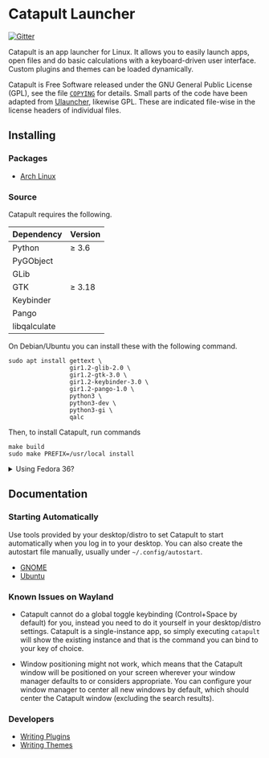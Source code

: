 Catapult Launcher
=================

[![Gitter](https://badges.gitter.im/otsaloma/catapult.svg)](https://gitter.im/otsaloma/catapult)

Catapult is an app launcher for Linux. It allows you to easily launch
apps, open files and do basic calculations with a keyboard-driven user
interface. Custom plugins and themes can be loaded dynamically.

Catapult is Free Software released under the GNU General Public License
(GPL), see the file [`COPYING`](COPYING) for details. Small parts of the
code have been adapted from [Ulauncher][], likewise GPL. These are
indicated file-wise in the license headers of individual files.

[Ulauncher]: https://github.com/Ulauncher/Ulauncher

## Installing

### Packages

* [Arch Linux](https://aur.archlinux.org/packages/catapult)

### Source

Catapult requires the following.

| Dependency   | Version |
| :----------- | :------ |
| Python       | ≥ 3.6   |
| PyGObject    |         |
| GLib         |         |
| GTK          | ≥ 3.18  |
| Keybinder    |         |
| Pango        |         |
| libqalculate |         |

On Debian/Ubuntu you can install these with the following command.

    sudo apt install gettext \
                     gir1.2-glib-2.0 \
                     gir1.2-gtk-3.0 \
                     gir1.2-keybinder-3.0 \
                     gir1.2-pango-1.0 \
                     python3 \
                     python3-dev \
                     python3-gi \
                     qalc

Then, to install Catapult, run commands

    make build
    sudo make PREFIX=/usr/local install

<details>
<summary>Using Fedora 36?</summary>

Fedora have [broken][2026979] Python package installation by not
respecing the supplied prefix. To work around the issue, use the
following commands – it will install to `/usr/local` (Fedora
automatically adds `local` to the end of `SETUP_PREFIX`). Only use this
on Fedora 36 (and maybe later, check the linked bug report for the
up-to-date status).

    make build
    sudo make PREFIX=/usr/local SETUP_PREFIX=/usr install

</details>

[2026979]: https://bugzilla.redhat.com/show_bug.cgi?id=2026979

## Documentation

### Starting Automatically

Use tools provided by your desktop/distro to set Catapult to start
automatically when you log in to your desktop. You can also create the
autostart file manually, usually under `~/.config/autostart`.

* [GNOME](https://help.gnome.org/users/gnome-help/stable/shell-apps-auto-start.html.en)
* [Ubuntu](https://help.ubuntu.com/stable/ubuntu-help/startup-applications.html.en)

### Known Issues on Wayland

* Catapult cannot do a global toggle keybinding (Control+Space by
  default) for you, instead you need to do it yourself in your
  desktop/distro settings. Catapult is a single-instance app, so simply
  executing `catapult` will show the existing instance and that is the
  command you can bind to your key of choice.

* Window positioning might not work, which means that the Catapult
  window will be positioned on your screen wherever your window manager
  defaults to or considers appropriate. You can configure your window
  manager to center all new windows by default, which should center the
  Catapult window (excluding the search results).

### Developers

* [Writing Plugins](https://github.com/otsaloma/catapult/blob/master/doc/plugins.md)
* [Writing Themes](https://github.com/otsaloma/catapult/blob/master/doc/themes.md)
